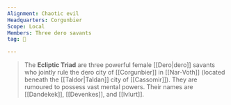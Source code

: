 ```yaml
---
Alignment: Chaotic evil
Headquarters: Corgunbier
Scope: Local
Members: Three dero savants
tag: 👥

---
```


> The **Ecliptic Triad** are three powerful female [[Dero|dero]] savants who jointly rule the dero city of [[Corgunbier]] in [[Nar-Voth]] (located beneath the [[Taldor|Taldan]] city of [[Cassomir]]). They are rumoured to possess vast mental powers. Their names are [[Dandekek]], [[Devenkes]], and [[Ivlurt]].







